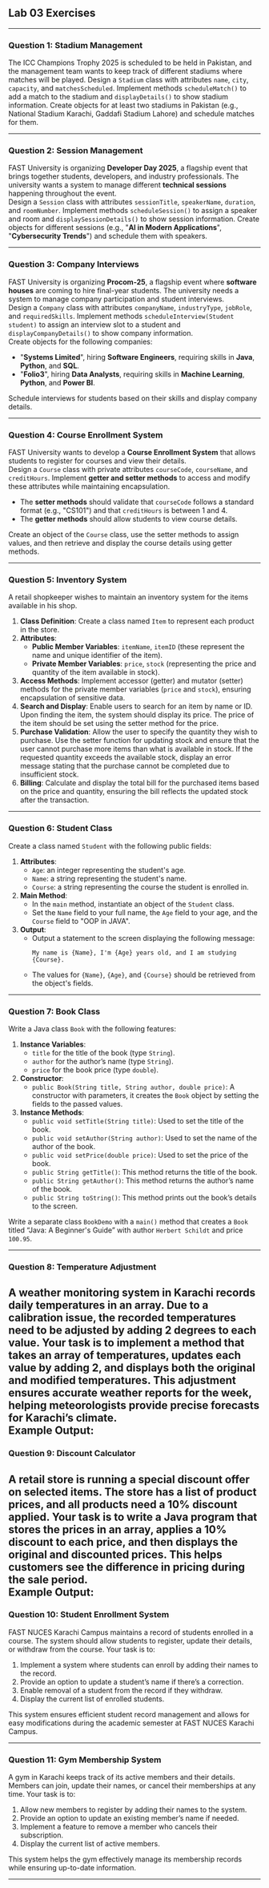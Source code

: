 ## Lab 03 Exercises

---

### **Question 1: Stadium Management**
The ICC Champions Trophy 2025 is scheduled to be held in Pakistan, and the management team wants to keep track of different stadiums where matches will be played. Design a `Stadium` class with attributes `name`, `city`, `capacity`, and `matchesScheduled`. Implement methods `scheduleMatch()` to add a match to the stadium and `displayDetails()` to show stadium information. Create objects for at least two stadiums in Pakistan (e.g., National Stadium Karachi, Gaddafi Stadium Lahore) and schedule matches for them.

---

### **Question 2: Session Management**
FAST University is organizing **Developer Day 2025**, a flagship event that brings together students, developers, and industry professionals. The university wants a system to manage different **technical sessions** happening throughout the event.  
Design a `Session` class with attributes `sessionTitle`, `speakerName`, `duration`, and `roomNumber`. Implement methods `scheduleSession()` to assign a speaker and room and `displaySessionDetails()` to show session information. Create objects for different sessions (e.g., "**AI in Modern Applications**", "**Cybersecurity Trends**") and schedule them with speakers.

---

### **Question 3: Company Interviews**
FAST University is organizing **Procom-25**, a flagship event where **software houses** are coming to hire final-year students. The university needs a system to manage company participation and student interviews.  
Design a `Company` class with attributes `companyName`, `industryType`, `jobRole`, and `requiredSkills`. Implement methods `scheduleInterview(Student student)` to assign an interview slot to a student and `displayCompanyDetails()` to show company information.  
Create objects for the following companies:
- "**Systems Limited**", hiring **Software Engineers**, requiring skills in **Java**, **Python**, and **SQL**.
- "**Folio3**", hiring **Data Analysts**, requiring skills in **Machine Learning**, **Python**, and **Power BI**.

Schedule interviews for students based on their skills and display company details.

---

### **Question 4: Course Enrollment System**
FAST University wants to develop a **Course Enrollment System** that allows students to register for courses and view their details.  
Design a `Course` class with private attributes `courseCode`, `courseName`, and `creditHours`. Implement **getter and setter methods** to access and modify these attributes while maintaining encapsulation.  
- The **setter methods** should validate that `courseCode` follows a standard format (e.g., "CS101") and that `creditHours` is between 1 and 4.
- The **getter methods** should allow students to view course details.

Create an object of the `Course` class, use the setter methods to assign values, and then retrieve and display the course details using getter methods.

---

### **Question 5: Inventory System**
A retail shopkeeper wishes to maintain an inventory system for the items available in his shop.  
1. **Class Definition**: Create a class named `Item` to represent each product in the store.  
2. **Attributes**:
   - **Public Member Variables**: `itemName`, `itemID` (these represent the name and unique identifier of the item).
   - **Private Member Variables**: `price`, `stock` (representing the price and quantity of the item available in stock).
3. **Access Methods**: Implement accessor (getter) and mutator (setter) methods for the private member variables (`price` and `stock`), ensuring encapsulation of sensitive data.
4. **Search and Display**: Enable users to search for an item by name or ID. Upon finding the item, the system should display its price. The price of the item should be set using the setter method for the price.
5. **Purchase Validation**: Allow the user to specify the quantity they wish to purchase. Use the setter function for updating stock and ensure that the user cannot purchase more items than what is available in stock. If the requested quantity exceeds the available stock, display an error message stating that the purchase cannot be completed due to insufficient stock.
6. **Billing**: Calculate and display the total bill for the purchased items based on the price and quantity, ensuring the bill reflects the updated stock after the transaction.

---

### **Question 6: Student Class**
Create a class named `Student` with the following public fields:  
1. **Attributes**:
   - `Age`: an integer representing the student's age.
   - `Name`: a string representing the student's name.
   - `Course`: a string representing the course the student is enrolled in.
2. **Main Method**:
   - In the `main` method, instantiate an object of the `Student` class.
   - Set the `Name` field to your full name, the `Age` field to your age, and the `Course` field to "OOP in JAVA".
3. **Output**:
   - Output a statement to the screen displaying the following message:
     ```
     My name is {Name}, I'm {Age} years old, and I am studying {Course}.
     ```
   - The values for `{Name}`, `{Age}`, and `{Course}` should be retrieved from the object's fields.

---

### **Question 7: Book Class**
Write a Java class `Book` with the following features:  
1. **Instance Variables**:
   - `title` for the title of the book (type `String`).
   - `author` for the author’s name (type `String`).
   - `price` for the book price (type `double`).
2. **Constructor**:
   - `public Book(String title, String author, double price)`: A constructor with parameters, it creates the `Book` object by setting the fields to the passed values.
3. **Instance Methods**:
   - `public void setTitle(String title)`: Used to set the title of the book.
   - `public void setAuthor(String author)`: Used to set the name of the author of the book.
   - `public void setPrice(double price)`: Used to set the price of the book.
   - `public String getTitle()`: This method returns the title of the book.
   - `public String getAuthor()`: This method returns the author’s name of the book.
   - `public String toString()`: This method prints out the book’s details to the screen.

Write a separate class `BookDemo` with a `main()` method that creates a `Book` titled “Java: A Beginner's Guide” with author `Herbert Schildt` and price `100.95`.

---

### **Question 8: Temperature Adjustment**
A weather monitoring system in Karachi records daily temperatures in an array. Due to a calibration issue, the recorded temperatures need to be adjusted by adding 2 degrees to each value. Your task is to implement a method that takes an array of temperatures, updates each value by adding 2, and displays both the original and modified temperatures. This adjustment ensures accurate weather reports for the week, helping meteorologists provide precise forecasts for Karachi’s climate.     
**Example Output**:
---

### **Question 9: Discount Calculator**
A retail store is running a special discount offer on selected items. The store has a list of product prices, and all products need a 10% discount applied. Your task is to write a Java program that stores the prices in an array, applies a 10% discount to each price, and then displays the original and discounted prices. This helps customers see the difference in pricing during the sale period.    
**Example Output**:
---

### **Question 10: Student Enrollment System**
FAST NUCES Karachi Campus maintains a record of students enrolled in a course. The system should allow students to register, update their details, or withdraw from the course. Your task is to:  
1. Implement a system where students can enroll by adding their names to the record.  
2. Provide an option to update a student’s name if there’s a correction.  
3. Enable removal of a student from the record if they withdraw.  
4. Display the current list of enrolled students.  

This system ensures efficient student record management and allows for easy modifications during the academic semester at FAST NUCES Karachi Campus.

---

### **Question 11: Gym Membership System**
A gym in Karachi keeps track of its active members and their details. Members can join, update their names, or cancel their memberships at any time. Your task is to:  
1. Allow new members to register by adding their names to the system.  
2. Provide an option to update an existing member’s name if needed.  
3. Implement a feature to remove a member who cancels their subscription.  
4. Display the current list of active members.  

This system helps the gym effectively manage its membership records while ensuring up-to-date information.

---